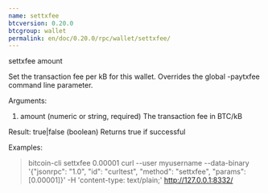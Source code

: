 ```yaml
---
name: settxfee
btcversion: 0.20.0
btcgroup: wallet
permalink: en/doc/0.20.0/rpc/wallet/settxfee/
---
```


settxfee amount

Set the transaction fee per kB for this wallet. Overrides the global -paytxfee command line parameter.

Arguments:
1. amount    (numeric or string, required) The transaction fee in BTC/kB

Result:
true|false    (boolean) Returns true if successful

Examples:
> bitcoin-cli settxfee 0.00001
> curl --user myusername --data-binary '{"jsonrpc": "1.0", "id": "curltest", "method": "settxfee", "params": [0.00001]}' -H 'content-type: text/plain;' http://127.0.0.1:8332/


